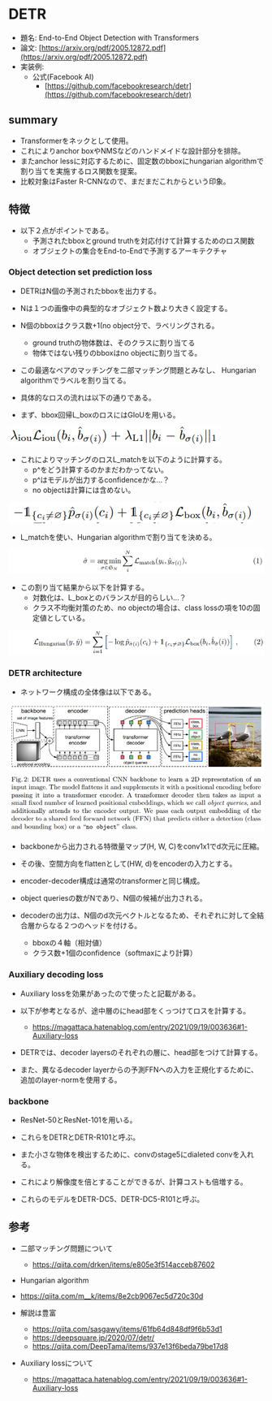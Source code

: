 # DETR

- 題名: End-to-End Object Detection with Transformers
- 論文: [https://arxiv.org/pdf/2005.12872.pdf](https://arxiv.org/pdf/2005.12872.pdf)
- 実装例:
  - 公式(Facebook AI)
    - [https://github.com/facebookresearch/detr](https://github.com/facebookresearch/detr)

## summary

- Transformerをネックとして使用。
- これによりanchor boxやNMSなどのハンドメイドな設計部分を排除。
- またanchor lessに対応するために、固定数のbboxにhungarian algorithmで割り当てを実施するロス関数を提案。
- 比較対象はFaster R-CNNなので、まだまだこれからという印象。

## 特徴

- 以下２点がポイントである。
  - 予測されたbboxとground truthを対応付けて計算するためのロス関数
  - オブジェクトの集合をEnd-to-Endで予測するアーキテクチャ


### Object detection set prediction loss

- DETRはN個の予測されたbboxを出力する。
- Nは１つの画像中の典型的なオブジェクト数より大きく設定する。
- N個のbboxはクラス数+1(no object分で、ラベリングされる。
  - ground truthの物体数は、そのクラスに割り当てる
  - 物体ではない残りのbboxはno objectに割り当てる。
- この最適なペアのマッチングを二部マッチング問題とみなし、 Hungarian algorithmでラベルを割り当てる。

- 具体的なロスの流れは以下の通りである。

- まず、bbox回帰L_boxのロスにはGIoUを用いる。

![](./img/detr_loss_bbox.png)

- これによりマッチングのロスL_matchを以下のように計算する。
  - p^をどう計算するのかまだわかってない。
  - p^はモデルが出力するconfidenceかな...？
  - no objectは計算には含めない。

![](./img/detr_loss_match.png)


- L_matchを使い、Hungarian algorithmで割り当てを決める。

![](./img/detr_pair.png)

- この割り当て結果から以下を計算する。
  - 対数化は、L_boxとのバランスが目的らしい...？
  - クラス不均衡対策のため、no objectの場合は、class lossの項を10の固定値としている。

![](./img/detr_loss_hungarian.png)

### DETR architecture

- ネットワーク構成の全体像は以下である。

![](./img/detr_network.png)

- backboneから出力される特徴量マップ(H, W, C)をconv1x1でd次元に圧縮。
- その後、空間方向をflattenとして(HW, d)をencoderの入力とする。
- encoder-decoder構成は通常のtransformerと同じ構成。

- object queriesの数がNであり、N個の候補が出力される。

- decoderの出力は、N個のd次元ベクトルとなるため、それぞれに対して全結合層からなる２つのヘッドを付ける。
  - bboxの４軸（相対値）
  - クラス数+1個のconfidence（softmaxにより計算）

### Auxiliary decoding loss

- Auxiliary lossを効果があったので使ったと記載がある。
- 以下が参考となるが、途中層のにhead部をくっつけてロスを計算する。
  - https://magattaca.hatenablog.com/entry/2021/09/19/003636#1-Auxiliary-loss

- DETRでは、decoder layersのそれぞれの層に、head部をつけて計算する。

- また、異なるdecoder layerからの予測FFNへの入力を正規化するために、追加のlayer-normを使用する。

### backbone

- ResNet-50とResNet-101を用いる。
- これらをDETRとDETR-R101と呼ぶ。

- また小さな物体を検出するために、convのstage5にdialeted convを入れる。
- これにより解像度を倍とすることができるが、計算コストも倍増する。
- これらのモデルをDETR-DC5、DETR-DC5-R101と呼ぶ。

## 参考

- 二部マッチング問題について
  - https://qiita.com/drken/items/e805e3f514acceb87602

-  Hungarian algorithm
  - https://qiita.com/m__k/items/8e2cb9067ec5d720c30d

- 解説は豊富
  - https://qiita.com/sasgawy/items/61fb64d848df9f6b53d1
  - https://deepsquare.jp/2020/07/detr/
  - https://qiita.com/DeepTama/items/937e13f6beda79be17d8

- Auxiliary lossについて
  - https://magattaca.hatenablog.com/entry/2021/09/19/003636#1-Auxiliary-loss